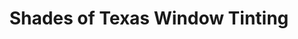 ---
title: "Shades of Texas Window Tinting"
url: /cedar-park/shades-of-texas-window-tinting/
shop: window blind
---